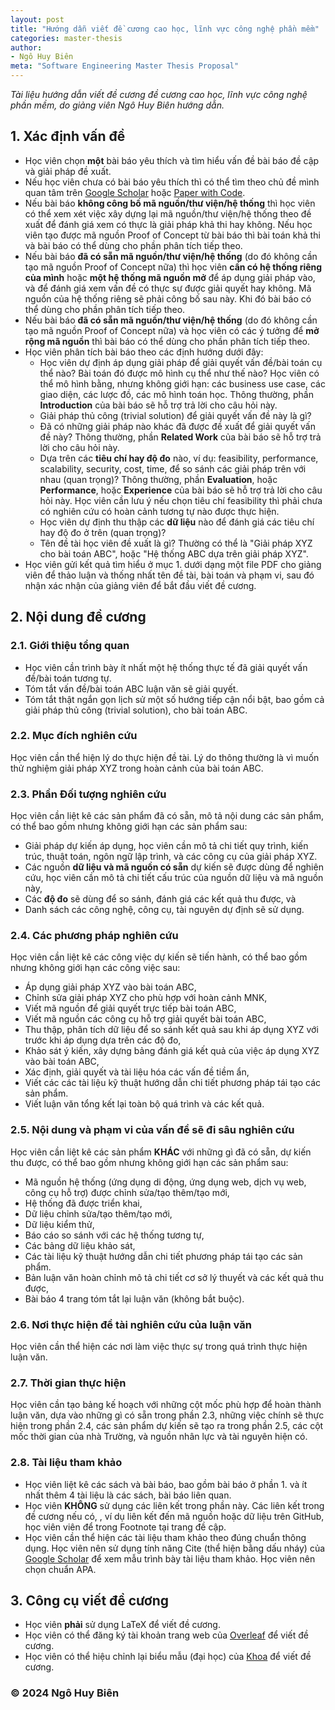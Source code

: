 ```yaml
---
layout: post
title: "Hướng dẫn viết đề cương cao học, lĩnh vực công nghệ phần mềm"
categories: master-thesis
author:
- Ngô Huy Biên
meta: "Software Engineering Master Thesis Proposal"
---
```

_Tài liệu hướng dẫn viết đề cương đề cương cao học, lĩnh vực công nghệ phần mềm, do giảng viên Ngô Huy Biên hướng dẫn._

## 1. Xác định vấn đề
* Học viên chọn **một** bài báo yêu thích và tìm hiểu vấn đề bài báo đề cập và giải pháp đề xuất.
* Nếu học viên chưa có bài báo yêu thích thì có thể tìm theo chủ đề mình quan tâm trên [Google Scholar](https://scholar.google.com/) hoặc [Paper with Code](https://paperswithcode.com/).
* Nếu bài báo **không công bố mã nguồn/thư viện/hệ thống** thì học viên có thể xem xét việc xây dựng lại mã nguồn/thư viện/hệ thống theo đề xuất để đánh giá xem có thực là giải pháp khả thi hay không. Nếu học viên tạo được mã nguồn Proof of Concept từ bài báo thì bài toán khả thi và bài báo có thể dùng cho phần phân tích tiếp theo.
* Nếu bài báo **đã có sẵn mã nguồn/thư viện/hệ thống** (do đó không cần tạo mã nguồn Proof of Concept nữa) thì học viên **cần có hệ thống riêng của mình** hoặc **một hệ thống mã nguồn mở** để áp dụng giải pháp vào, và để đánh giá xem vấn đề có thực sự được giải quyết hay không. Mã nguồn của hệ thống riêng sẽ phải công bố sau này. Khi đó bài báo có thể dùng cho phần phân tích tiếp theo.
* Nếu bài báo **đã có sẵn mã nguồn/thư viện/hệ thống** (do đó không cần tạo mã nguồn Proof of Concept nữa) và học viên có các ý tưởng để **mở rộng mã nguồn** thì bài báo có thể dùng cho phần phân tích tiếp theo.
* Học viên phân tích bài báo theo các định hướng dưới đây:
    * Học viên dự định áp dụng giải pháp để giải quyết vấn đề/bài toán cụ thể nào? Bài toán đó được mô hình cụ thể như thế nào? Học viên có thể mô hình bằng, nhưng không giới hạn: các business use case, các giao diện, các lược đồ, các mô hình toán học. Thông thường, phần **Introduction** của bài báo sẽ hỗ trợ trả lời cho câu hỏi này.
    * Giải pháp thủ công (trivial solution) để giải quyết vấn đề này là gì?
    * Đã có những giải pháp nào khác đã được đề xuất để giải quyết vấn đề này? Thông thường, phần **Related Work** của bài báo sẽ hỗ trợ trả lời cho câu hỏi này.
    * Dựa trên các **tiêu chí hay độ đo** nào, ví dụ: feasibility, performance, scalability, security, cost, time, để so sánh các giải pháp trên với nhau (quan trọng)? Thông thường, phần **Evaluation**, hoặc **Performance**, hoặc **Experience** của bài báo sẽ hỗ trợ trả lời cho câu hỏi này. Học viên cần lưu ý nếu chọn tiêu chí feasibility thì phải chưa có nghiên cứu có hoàn cảnh tương tự nào được thực hiện.
    * Học viên dự định thu thập các **dữ liệu** nào để đánh giá các tiêu chí hay độ đo ở trên (quan trọng)?
    * Tên đề tài học viên đề xuất là gì? Thường có thể là "Giải pháp XYZ cho bài toán ABC", hoặc "Hệ thống ABC dựa trên giải pháp XYZ".
* Học viên gửi kết quả tìm hiểu ở mục 1. dưới dạng một file PDF cho giảng viên để thảo luận và thống nhất tên đề tài, bài toán và phạm vi, sau đó nhận xác nhận của giảng viên để bắt đầu viết đề cương.
  
## 2. Nội dung đề cương

### 2.1. Giới thiệu tổng quan
* Học viên cần trình bày ít nhất một hệ thống thực tế đã giải quyết vấn đề/bài toán tương tự.
* Tóm tắt vấn đề/bài toán ABC luận văn sẽ giải quyết.
* Tóm tắt thật ngắn gọn lịch sử một số hướng tiếp cận nổi bật, bao gồm cả giải pháp thủ công (trivial solution), cho bài toán ABC.

### 2.2. Mục đích nghiên cứu
Học viên cần thể hiện lý do thực hiện đề tài. Lý do thông thường là vì muốn thử nghiệm giải pháp XYZ trong hoàn cảnh của bài toán ABC.

### 2.3. Phần Đối tượng nghiên cứu
Học viên cần liệt kê các sản phẩm đã có sẵn, mô tả nội dung các sản phẩm, có thể bao gồm nhưng không giới hạn các sản phẩm sau:
* Giải pháp dự kiến áp dụng, học viên cần mô tả chi tiết quy trình, kiến trúc, thuật toán, ngôn ngữ lập trình, và các công cụ của giải pháp XYZ.
* Các nguồn **dữ liệu và mã nguồn có sẵn** dự kiến sẽ được dùng để nghiên cứu, học viên cần mô tả chi tiết cấu trúc của nguồn dữ liệu và mã nguồn này,
* Các **độ đo** sẽ dùng để so sánh, đánh giá các kết quả thu được, và 
* Danh sách các công nghệ, công cụ, tài nguyên dự định sẽ sử dụng.

### 2.4. Các phương pháp nghiên cứu
Học viên cần liệt kê các công việc dự kiến sẽ tiến hành, có thể bao gồm nhưng không giới hạn các công việc sau:
* Áp dụng giải pháp XYZ vào bài toán ABC,
* Chỉnh sửa giải pháp XYZ cho phù hợp với hoàn cảnh MNK, 
* Viết mã nguồn để giải quyết trực tiếp bài toán ABC, 
* Viết mã nguồn các công cụ hỗ trợ giải quyết bài toán ABC, 
* Thu thập, phân tích dữ liệu để so sánh kết quả sau khi áp dụng XYZ với trước khi áp dụng dựa trên các độ đo, 
* Khảo sát ý kiến, xây dựng bảng đánh giá kết quả của việc áp dụng XYZ vào bài toán ABC,
* Xác định, giải quyết và tài liệu hóa các vấn đề tiềm ẩn, 
* Viết các các tài liệu kỹ thuật hướng dẫn chi tiết phương pháp tái tạo các sản phẩm.
* Viết luận văn tổng kết lại toàn bộ quá trình và các kết quả.

### 2.5. Nội dung và phạm vi của vấn đề sẽ đi sâu nghiên cứu
Học viên cần liệt kê các sản phẩm **KHÁC** với những gì đã có sẵn, dự kiến thu được, có thể bao gồm nhưng không giới hạn các sản phẩm sau:
* Mã nguồn hệ thống (ứng dụng di động, ứng dụng web, dịch vụ web, công cụ hỗ trợ) được chỉnh sửa/tạo thêm/tạo mới,
* Hệ thống đã được triển khai,
* Dữ liệu chỉnh sửa/tạo thêm/tạo mới,
* Dữ liệu kiểm thử,
* Báo cáo so sánh với các hệ thống tương tự,
* Các bảng dữ liệu khảo sát, 
* Các tài liệu kỹ thuật hướng dẫn chi tiết phương pháp tái tạo các sản phẩm.
* Bản luận văn hoàn chỉnh mô tả chi tiết cơ sở lý thuyết và các kết quả thu được, 
* Bài báo 4 trang tóm tắt lại luận văn (không bắt buộc).

### 2.6. Nơi thực hiện đề tài nghiên cứu của luận văn
Học viên cần thể hiện các nơi làm việc thực sự trong quá trình thực hiện luận văn.

### 2.7. Thời gian thực hiện
Học viên cần tạo bảng kế hoạch với những cột mốc phù hợp để hoàn thành luận văn, dựa vào những gì có sẵn trong phần 2.3, những việc chính sẽ thực hiện trong phần 2.4, các sản phẩm dự kiến sẽ tạo ra trong phần 2.5, các cột mốc thời gian của nhà Trường, và nguồn nhân lực và tài nguyên hiện có.

### 2.8. Tài liệu tham khảo
* Học viên liệt kê các sách và bài báo, bao gồm bài báo ở phần 1. và ít nhất thêm 4 tài liệu là các sách, bài báo liên quan.
* Học viên **KHÔNG** sử dụng các liên kết trong phần này. Các liên kết trong đề cương nếu có, , ví dụ liên kết đến mã nguồn hoặc dữ liệu trên GitHub, học viên viên để trong Footnote tại trang đề cập.
* Học viên cần thể hiện các tài liệu tham khảo theo đúng chuẩn thông dụng. Học viên nên sử dụng tính năng Cite (thể hiện bằng dấu nháy) của [Google Scholar](https://scholar.google.com.vn/scholar?hl=en&as_sdt=0%2C5&q=Efficient+backprop) để xem mẫu trình bày tài liệu tham khảo. Học viên nên chọn chuẩn APA.

## 3. Công cụ viết đề cương
* Học viên **phải** sử dụng LaTeX để viết đề cương.
* Học viên có thể đăng ký tài khoản trang web của [Overleaf](https://www.overleaf.com/) để viết đề cương.
* Học viên có thể hiệu chỉnh lại biểu mẫu (đại học) của [Khoa](https://www.overleaf.com/project/5da44acda501dc000146f3bb) để viết đề cương.

### &copy; 2024 Ngô Huy Biên
